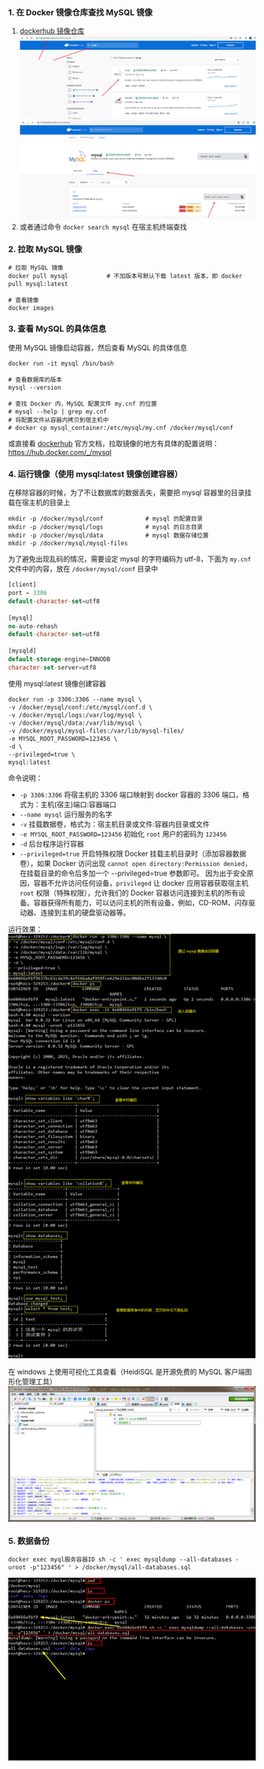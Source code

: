 ### 1. 在 Docker 镜像仓库查找 MySQL 镜像
1. [dockerhub 镜像仓库](https://hub.docker.com/)
![](使用Docker安装并启动MySQL.assets/docker仓库查找mysql.png)
![](使用Docker安装并启动MySQL.assets/docker仓库查找mysql2.png)
2. 或者通过命令 ```docker search mysql``` 在宿主机终端查找

### 2. 拉取 MySQL 镜像
```
# 拉取 MySQL 镜像
docker pull mysql           # 不加版本号默认下载 latest 版本，即 docker pull mysql:latest

# 查看镜像
docker images
```

### 3. 查看 MySQL 的具体信息
使用 MySQL 镜像启动容器，然后查看 MySQL 的具体信息
```
docker run -it mysql /bin/bash

# 查看数据库的版本
mysql --version

# 查找 Docker 内，MySQL 配置文件 my.cnf 的位置
# mysql --help | grep my.cnf
# 将配置文件从容器内拷贝到宿主机中
# docker cp mysql_container:/etc/mysql/my.cnf /docker/mysql/conf
```

或直接看 [dockerhub](https://hub.docker.com/) 官方文档，拉取镜像的地方有具体的配置说明：https://hub.docker.com/_/mysql


### 4. 运行镜像（使用 mysql:latest 镜像创建容器）
在移除容器的时候，为了不让数据库的数据丢失，需要把 mysql 容器里的目录挂载在宿主机的目录上
```
mkdir -p /docker/mysql/conf            # mysql 的配置目录
mkdir -p /docker/mysql/logs            # mysql 的日志目录
mkdir -p /docker/mysql/data            # mysql 数据存储位置
mkdir -p /docker/mysql/mysql-files
```

为了避免出现乱码的情况，需要设定 mysql 的字符编码为 utf-8，下面为 ```my.cnf``` 文件中的内容，放在 ```/docker/mysql/conf``` 目录中
```sql
[client]
port = 3306
default-character-set=utf8

[mysql]
no-auto-rehash
default-character-set=utf8

[mysqld]
default-storage-engine=INNODB
character-set-server=utf8
```

使用 mysql:latest 镜像创建容器
```
docker run -p 3306:3306 --name mysql \
-v /docker/mysql/conf:/etc/mysql/conf.d \
-v /docker/mysql/logs:/var/log/mysql \
-v /docker/mysql/data:/var/lib/mysql \
-v /docker/mysql/mysql-files:/var/lib/mysql-files/
-e MYSQL_ROOT_PASSWORD=123456 \
-d \
--privileged=true \
mysql:latest
```
命令说明：
- ```-p 3306:3306```
将宿主机的 3306 端口映射到 docker 容器的 3306 端口，格式为：主机(宿主)端口:容器端口
- ```--name mysql```
运行服务的名字
- ```-v```
挂载数据卷，格式为：宿主机目录或文件:容器内目录或文件
- ```-e MYSQL_ROOT_PASSWORD=123456```
初始化 ```root``` 用户的密码为 ```123456```
- ```-d```
后台程序运行容器
- ```--privileged=true``` 开启特殊权限
Docker 挂载主机目录时（添加容器数据卷），如果 Docker 访问出现 ```cannot open directory:Permission denied```，在挂载目录的命令后多加一个 --privileged=true 参数即可。
因为出于安全原因，容器不允许访问任何设备，```privileged``` 让 docker 应用容器获取宿主机 ```root``` 权限（特殊权限），允许我们的 Docker 容器访问连接到主机的所有设备。容器获得所有能力，可以访问主机的所有设备，例如，CD-ROM、闪存驱动器、连接到主机的硬盘驱动器等。

运行效果：
![](使用Docker安装并启动MySQL.assets/运行效果图.png)

在 windows 上使用可视化工具查看（HeidiSQL 是开源免费的 MySQL 客户端图形化管理工具）
![](使用Docker安装并启动MySQL.assets/mysql客户端查看数据.png)

### 5. 数据备份
```
docker exec myql服务容器ID sh -c ' exec mysqldump --all-databases -uroot -p"123456" ' > /docker/mysql/all-databases.sql
```

![](使用Docker安装并启动MySQL.assets/数据备份.png)